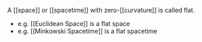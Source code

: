 A [[space]] or [[spacetime]] with zero-[[curvature]] is called flat.

- e.g. [[Euclidean Space]] is a flat space
- e.g. [[Minkowski Spacetime]] is a flat spacetime